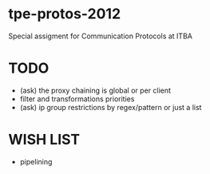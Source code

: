 tpe-protos-2012
===============

Special assigment for Communication Protocols at ITBA


TODO
====

* (ask) the proxy chaining is global or per client
* filter and transformations priorities
* (ask) ip group restrictions by regex/pattern or just a list

WISH LIST
=========

* pipelining

